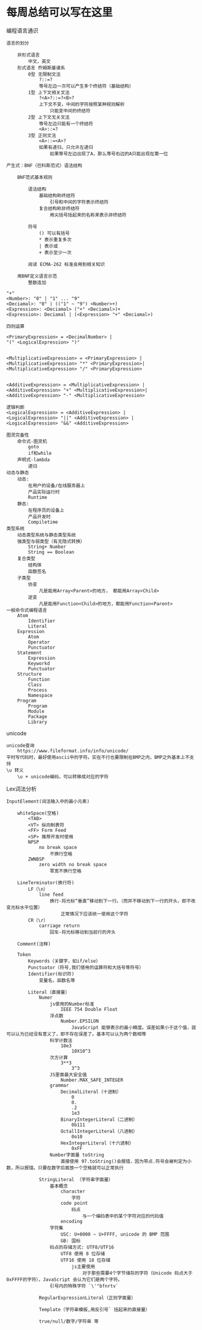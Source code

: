 # 每周总结可以写在这里


编程语言通识

	语言的划分

		非形式语言
			中文，英文
		形式语言 乔姆斯基谱系
			0型 无限制文法
				?::=? 
				等号左边一次可以产生多个终结符（基础结构）
			1型 上下文相关文法
				?<A>?::=?<B>?
				上下文不变，中间的字符按照某种规则解析
					只能变中间的终结符
			2型 上下文无关文法
				等号左边只能有一个终结符
				<A>::=?
			3型 正则文法
				<A>::=<A>?
				如果有递归，只允许左递归
					如果等号左边出现了A，那么等号右边的A只能出现在第一位

	产生式：BNF（巴科斯范式）语法结构
		
		BNF范式基本规则

			语法结构
				基础结构称终结符
					引号和中间的字符表示终结符
				复合结构称非终结符
					用尖括号括起来的名称来表示非终结符

			符号
				() 可以有括号
				* 表示重复多次
				| 表示或
				+ 表示至少一次

			阅读 ECMA-262 标准会用到相关知识

		用BNF定义语言示范
			整数连加

	"+"
	<Number>: "0" | "1" ... "9"
	<Deciamal>: "0" | (("1" ~ "9") <Number>+)
	<Expression>: <Deciamal> ("+" <Deciamal>)+
	<Expression>: Deciamal | (<Expression> "+" <Deciamal>)

	四则运算

	<PrimaryExpression> = <DecimalNumber> |
	"(" <LogicalExpression> ")"


	<MultiplicativeExpression> = <PrimaryExpression> |
	<MultiplicativeExpression> "*" <PrimaryExpression>|
	<MultiplicativeExpression> "/" <PrimaryExpression>


	<AdditiveExpression> = <MultiplicativeExpression> |
	<AdditiveExpression> "+" <MultiplicativeExpression>|
	<AdditiveExpression> "-" <MultiplicativeExpression>

	逻辑判断
	<LogicalExpression> = <AdditiveExpression> |
	<LogicalExpression> "||" <AdditiveExpression> |
	<LogicalExpression> "&&" <AdditiveExpression>
	
	图灵完备性
		命令式-图灵机
			goto
			if和while
		声明式-lambda
			递归
	动态与静态
		动态:
			在用户的设备/在线服务器上
			产品实际运行时
			Runtime
		静态:
			在程序员的设备上
			产品开发时
			Compiletime
	类型系统
		动态类型系统与静态类型系统
		强类型与弱类型（有无隐式转换）
			String+ Number
			String == Boolean
		复合类型
			结构体
			函数签名
		子类型
			协变
				凡是能用Array<Parent>的地方， 都能用Array<Child>
			逆变
				凡是能用Function<Child>的地方，都能用Function<Parent>
	一般命令式编程语言
		Atom
			Identifier
			Literal
		Expression
			Atom
			Operator
			Punctuator
		Statement
			Expression
			Keyworkd
			Punctuator
		Structure
			Function
			Class
			Process
			Namespace
		Program
			Program
			Module
			Package
			Library

unicode

	unicode查询
		https://www.fileformat.info/info/unicode/
	平时写代码时，最好使用ascii中的字符。实在不行也要限制在BMP之内，BMP之外基本上不支持
	\u 转义
		\u + unicode编码，可以转移成对应的字符

		
Lex词法分析

	InputElement(词法输入中的最小元素)

		whiteSpace(空格)
			<TAB>
			<VT> 纵向制表符
			<FF> Form Feed
			<SP> 推荐开发时使用
			NPSP
				no break space
					不换行空格
			ZWNBSP
				zero width no break space
					零宽不换行空格

		LineTerminator(换行符)
			LF（\n）
				line feed
					换行-将光标“垂直”移动到下一行。（而并不移动到下一行的开头，即不改变光标水平位置）
						正常情况下应该统一使用这个字符
			CR（\r）
				carriage return
					回车-将光标移动到当前行的开头

		Comment(注释)

		Token
			Keywords（关键字，如if/else）
			Punctuator（符号,我们使用的运算符和大括号等符号）
			Identifier(标识符)
				变量名，函数名等
				
			Literal（直接量）
				Numer
					js使用的Number标准
						IEEE 754 Double Float
					浮点数
						Number.EPSILON
							JavaScript 能够表示的最小精度。误差如果小于这个值，就可以认为已经没有意义了，即不存在误差了。基本可以认为两个数相等
					科学计数法
						10e3
							10X10^3
					次方计算
						3**3
							3^3
					JS里面最大安全值
						Number.MAX_SAFE_INTEGER
					grammar
						DecimalLiteral（十进制）
							0
							0.
							.2
							1e3
						BinaryIntegerLiteral（二进制）
							0b111
						OctallIntegerLiteral（八进制）
							0o10
						HexIntegerLiteral（十六进制）
							0xFF
					Number字面量 toString
						直接使用 97.toString()会报错，因为带点.符号会被判定为小数，所以报错。只要在数字后面放一个空格就可以正常执行
							
				StringLiteral （字符串字面量）
					基本概念
						character
							字符
						code point
							码点
								与一个编码表中的某个字符对应的代码值
						encoding
					字符集
						USC: U+0000 ~ U+FFFF, unicode 的 BMP 范围
						GB: 国标
					码点的存储方式: UTF8/UTF16
						UTF8 使用 8 位存储
						UTF16 使用 18 位存储
							js主要使用
								对于那些需要4个字节储存的字符（Unicode 码点大于0xFFFF的字符），JavaScript 会认为它们是两个字符。
					引号内的特殊字符 `\'"bfnrtv`
					
				RegularExpressionLiteral（正则字面量）

				Template（字符串模板,用反引号` 括起来的直接量）

				true/null/数字/字符串 等